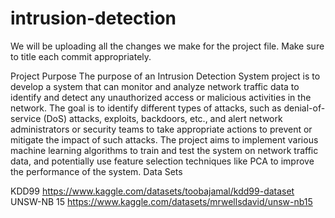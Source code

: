 # intrusion-detection

We will be uploading all the changes we make for the project file. Make sure to title each commit appropriately.

Project Purpose 
The purpose of an Intrusion Detection System project is to develop a system that can monitor and analyze network traffic data to identify and detect any unauthorized access or malicious activities in the network. The goal is to identify different types of attacks, such as denial-of-service (DoS) attacks, exploits, backdoors, etc., and alert network administrators or security teams to take appropriate actions to prevent or mitigate the impact of such attacks. The project aims to implement various machine learning algorithms to train and test the system on network traffic data, and potentially use feature selection techniques like PCA to improve the performance of the system. 
Data Sets

KDD99
https://www.kaggle.com/datasets/toobajamal/kdd99-dataset \
UNSW-NB 15 
https://www.kaggle.com/datasets/mrwellsdavid/unsw-nb15

